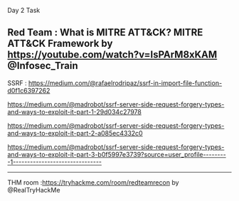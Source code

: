 Day 2 Task

Red Team :
What is MITRE ATT&CK? MITRE ATT&CK Framework by 
https://youtube.com/watch?v=IsPArM8xKAM @Infosec_Train
----------------------------------------------------------------------------------------------------------------------------------------------------------------------------
SSRF : https://medium.com/@rafaelrodripaz/ssrf-in-import-file-function-d0f1c6397262


https://medium.com/@madrobot/ssrf-server-side-request-forgery-types-and-ways-to-exploit-it-part-1-29d034c27978


https://medium.com/@madrobot/ssrf-server-side-request-forgery-types-and-ways-to-exploit-it-part-2-a085ec4332c0


https://medium.com/@madrobot/ssrf-server-side-request-forgery-types-and-ways-to-exploit-it-part-3-b0f5997e3739?source=user_profile---------1-------------------------------


----------------------------------------------------------------------------------------------------------------------------------------------------------------------------
THM room :https://tryhackme.com/room/redteamrecon
by @RealTryHackMe
